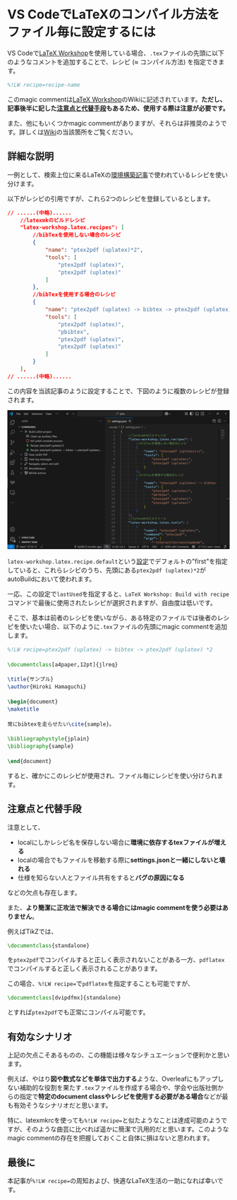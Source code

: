 # VS CodeでLaTeXのコンパイル方法をファイル毎に設定するには

VS Codeで[LaTeX Workshop](https://github.com/James-Yu/LaTeX-Workshop)を使用している場合、`.tex`ファイルの先頭に以下のようなコメントを追加することで、レシピ ($\approx$ コンパイル方法) を指定できます。

```tex
%!LW recipe=recipe-name
```

このmagic commentは[LaTeX Workshop](https://github.com/James-Yu/LaTeX-Workshop/wiki/Compile#latex-recipes)のWikiに記述されています。**ただし、記事後半に記した[注意点と代替手段](#注意点と代替手段)もあるため、使用する際は注意が必要です。**

また、他にもいくつかmagic commentがありますが、それらは非推奨のようです。詳しくは[Wiki](https://github.com/James-Yu/LaTeX-Workshop/wiki/Compile#latex-recipes)の当該箇所をご覧ください。

## 詳細な説明

一例として、検索上位に来るLaTeXの[環境構築記事](https://zenn.dev/hash_yuki/articles/31855fbdb5fdf7
)で使われているレシピを使い分けます。

以下がレシピの引用ですが、これら2つのレシピを登録しているとします。

```json
// ......(中略)......
    //latexmkのビルドレシピ
    "latex-workshop.latex.recipes": [
        //bibTexを使用しない場合のレシピ
        {
            "name": "ptex2pdf (uplatex)*2",
            "tools": [
                "ptex2pdf (uplatex)",
                "ptex2pdf (uplatex)"
            ]
        },
        //bibTexを使用する場合のレシピ
        {
            "name": "ptex2pdf (uplatex) -> bibtex -> ptex2pdf (uplatex) *2",
            "tools": [
                "ptex2pdf (uplatex)",
                "pbibtex",
                "ptex2pdf (uplatex)",
                "ptex2pdf (uplatex)"
            ]
        }
    ],
// ......(中略)......
```

この内容を当該記事のように設定することで、下図のように複数のレシピが登録されます。

![recipes](recipes.png)

`latex-workshop.latex.recipe.default`という[設定](https://github.com/James-Yu/LaTeX-Workshop/wiki/Compile#latex-workshoplatexrecipedefault)でデフォルトの"first"を指定していると、これらレシピのうち、先頭にある`ptex2pdf (uplatex)*2`がautoBuildにおいて使われます。

一応、この設定で`lastUsed`を指定すると、`LaTeX Workshop: Build with recipe`コマンドで最後に使用されたレシピが選択されますが、自由度は低いです。

そこで、基本は前者のレシピを使いながら、ある特定のファイルでは後者のレシピを使いたい場合、以下のように`.tex`ファイルの先頭にmagic commentを追加します。

```tex
%!LW recipe=ptex2pdf (uplatex) -> bibtex -> ptex2pdf (uplatex) *2

\documentclass[a4paper,12pt]{jlreq}

\title{サンプル}
\author{Hiroki Hamaguchi}

\begin{document}
\maketitle

常にbibtexを走らせたい\cite{sample}。

\bibliographystyle{jplain}
\bibliography{sample}

\end{document}
```

すると、確かにこのレシピが使用され、ファイル毎にレシピを使い分けられます。

## 注意点と代替手段

注意として、

* localにしかレシピ名を保存しない場合に**環境に依存するtexファイルが増える**
* localの場合でもファイルを移動する際に**settings.jsonと一緒にしないと壊れる**
* 仕様を知らない人とファイル共有をすると**バグの原因になる**

などの欠点も存在します。

また、**より簡潔に正攻法で解決できる場合にはmagic commentを使う必要はありません**。

例えばTikZでは、

```tex
\documentclass{standalone}
```

を`ptex2pdf`でコンパイルすると正しく表示されないことがある一方、`pdflatex`でコンパイルすると正しく表示されることがあります。

この場合、`%!LW recipe=`で`pdflatex`を指定することも可能ですが、

```tex
\documentclass[dvipdfmx]{standalone}
```

とすれば`ptex2pdf`でも正常にコンパイル可能です。

## 有効なシナリオ

上記の欠点こそあるものの、この機能は様々なシチュエーションで便利かと思います。

例えば、やはり**図や数式などを単体で出力する**ような、Overleafにもアップしない補助的な役割を果たす`.tex`ファイルを作成する場合や、学会や出版社側からの指定で**特定のdocument classやレシピを使用する必要がある場合**などが最も有効そうなシナリオだと思います。

特に、latexmkrcを使っても`%!LW recipe=`と似たようなことは達成可能のようですが、そのような曲芸に比べれば遥かに簡潔で汎用的だと思います。このようなmagic commentの存在を把握しておくこと自体に損はないと思われます。

## 最後に

本記事が`%!LW recipe=`の周知および、快適なLaTeX生活の一助になれば幸いです。
